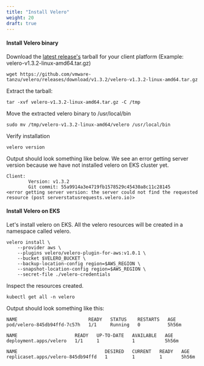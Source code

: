 ```yaml
---
title: "Install Velero"
weight: 20
draft: true
---
```


#### Install Velero binary

Download the [latest release's](https://github.com/vmware-tanzu/velero/releases/latest) tarball for your client platform (Example: velero-v1.3.2-linux-amd64.tar.gz)
```
wget https://github.com/vmware-tanzu/velero/releases/download/v1.3.2/velero-v1.3.2-linux-amd64.tar.gz
```
Extract the tarball:
``` 
tar -xvf velero-v1.3.2-linux-amd64.tar.gz -C /tmp
```
Move the extracted velero binary to /usr/local/bin
```
sudo mv /tmp/velero-v1.3.2-linux-amd64/velero /usr/local/bin
```
Verify installation
```
velero version
```
Output should look something like below. We see an error getting server version because we have not installed velero on EKS cluster yet.
```
Client:
        Version: v1.3.2
        Git commit: 55a9914a3e4719fb1578529c45430a8c11c28145
<error getting server version: the server could not find the requested resource (post serverstatusrequests.velero.io)>
```

#### Install Velero on EKS

Let's install velero on EKS. All the velero resources will be created in a namespace called velero.

```
velero install \
    --provider aws \
    --plugins velero/velero-plugin-for-aws:v1.0.1 \
    --bucket $VELERO_BUCKET \
    --backup-location-config region=$AWS_REGION \
    --snapshot-location-config region=$AWS_REGION \
    --secret-file ./velero-credentials
```

Inspect the resources created.

```
kubectl get all -n velero
```
Output should look something like this:

```
NAME                          READY   STATUS    RESTARTS   AGE
pod/velero-845db94ffd-7c57h   1/1     Running   0          5h56m

NAME                     READY   UP-TO-DATE   AVAILABLE   AGE
deployment.apps/velero   1/1     1            1           5h56m

NAME                                DESIRED   CURRENT   READY   AGE
replicaset.apps/velero-845db94ffd   1         1         1       5h56m
```
